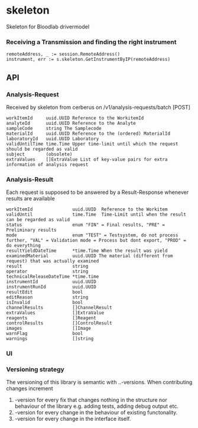 # skeleton

Skeleton for Bloodlab drivermodel

### Receiving a Transmission and finding the right instrument
```golang
remoteAddress, _ := session.RemoteAddress()
instrument, err := s.skeleton.GetInstrumentByIP(remoteAddress)
```

## API 
### Analysis-Request
Received by skeleton from cerberus on /v1/analysis-requests/batch [POST]

```text 
workItemId     uuid.UUID Reference to the WorkitemId
analyteId      uuid.UUID Reference to the Analyte 
sampleCode     string The Samplecode
materialId     uuid.UUID Reference to the (ordered) MaterialId
laboratoryId   uuid.UUID Laboratory 
validUntilTime time.Time Upper time-limit until which the request should be regarded as valid
subject        (obsolete)
extraValues    []ExtraValue List of key-value pairs for extra information of analysis request
```

### Analysis-Result
Each request is supposed to be answered by a Result-Response whenever results are available

```text
workItemId               uuid.UUID  Reference to the Workitem
validUntil               time.Time  Time-Limit until when the result can be regarded as valid 
status                   enum "FIN" = Final results, "PRE" = Preliminary results
mode                     enum "TEST" = Testsystem, do not process further, "VAL" = Validation mode = Process but dont export, "PROD" = do everything
resultYieldDateTime      *time.Time When the result was yield
examinedMaterial         uuid.UUID The material (different from request) that was actually examined
result                   string 
operator                 string
technicalReleaseDateTime *time.time
instrumentId             uuid.UUID
instrumentRunId          uuid.UUID
resultEdit               bool
editReason               string
isInvalid                bool
channelResults           []ChannelResult
extraValues              []ExtraValue
reagents                 []Reagent
controlResults           []ControlResult
images                   []Image
warnFlag                 bool
warnings                 []string
```

### UI 


### Versioning strategy
The versioning of this library is semantic with <major>.<minor>.<micro>-versions. When contributing changes increment 
  1. <micro>-version for every fix that changes nothing in the structure nor behaviour of the library e.g. adding tests, adding debug output etc.
  2. <minor>-version for every change in the behaviour of existing functonality.
  3. <major>-version for every change in the interface itself. 
